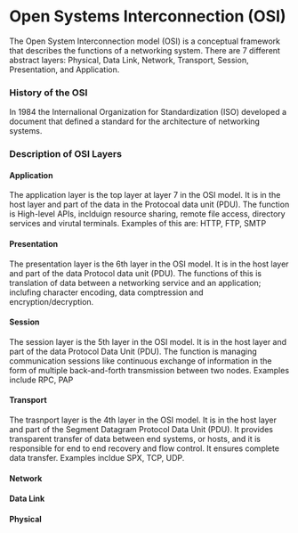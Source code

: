 # Open Systems Interconnection (OSI)

The Open System Interconnection model (OSI) is a conceptual framework that describes the functions of a networking system. 
There are 7 different abstract layers:  Physical, Data Link, Network, Transport, Session, Presentation, and Application.

### History of the OSI

In 1984 the Internalional Organization for Standardization (ISO) developed a document that defined a standard for the architecture of networking systems.


### Description of OSI Layers

#### Application 
The application layer is the top layer at layer 7 in the OSI model. It is in the host layer and part of the data in the Protocoal data unit (PDU). The function is High-level APIs, inclduign resource sharing, remote file access, directory services and virutal terminals. Examples of this are: HTTP, FTP, SMTP

#### Presentation
The presentation layer is the 6th layer in the OSI model. It is in the host layer and part of the data Protocol data unit (PDU). The functions of this is translation of data between a networking service and an application; inclufing character encoding, data comptression and encryption/decryption. 

#### Session
The session layer is the 5th layer in the OSI model. It is in the host layer and part of the data Protocol Data Unit (PDU). The function is managing communication sessions like continuous exchange of information in the form of multiple back-and-forth transmission between two nodes. Examples include RPC, PAP

#### Transport
The trasnport layer is the 4th layer in the OSI model. It is in the host layer and part of the Segment Datagram Protocol Data Unit (PDU). It provides transparent transfer of data between end systems, or hosts, and it is responsible for end to end recovery and flow control. It ensures complete data transfer. Examples incldue SPX, TCP, UDP.

#### Network

#### Data Link

#### Physical
